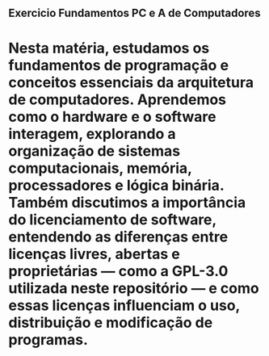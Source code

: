 ## Exercicio Fundamentos PC e A de Computadores

# Nesta matéria, estudamos os fundamentos de programação e conceitos essenciais da arquitetura de computadores. Aprendemos como o hardware e o software interagem, explorando a organização de sistemas computacionais, memória, processadores e lógica binária. Também discutimos a importância do licenciamento de software, entendendo as diferenças entre licenças livres, abertas e proprietárias — como a GPL-3.0 utilizada neste repositório — e como essas licenças influenciam o uso, distribuição e modificação de programas.